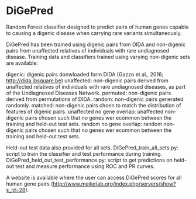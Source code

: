 # DiGePred
Random Forest classifier designed to predict pairs of human genes capable to causing a digenic disease when carrying rare variants simultaneously. 

DiGePred has been trained using digenic pairs from DIDA and non-digenic pairs from unaffected relatives of individuals with rare undiagnosed disease. 
Training data and classifiers trained using varying non-digenic sets are available:

  digenic: digenic pairs donwloaded form DIDA (Gazzo et al., 2016; http://dida.ibsquare.be)
  unaffected: non-digenic pairs derived from unaffected relatives of individuals with rare undiagnosed diseases, as part of the Undiagnosed Diseases Network.
  permuted: non-digenic pairs derived from permutations of DIDA.
  random: non-digenic pairs generated randomly.
  matched: non-digenic pairs choen to match the distribution of features of digenic pairs.
  unaffected no gene overlap: unaffected non-digenic pairs chosen such that no genes wer ecommon between the training and held-out test sets.
  random no gene overlap: random non-digenic pairs chosen such that no genes wer ecommon between the training and held-out test sets.
 
Held-out test data also provided for all sets.
  DiGePred_train_all_sets.py: script to train the classifier and test performance during training.
  DiGePred_held_out_test_performance.py: script to get predictions on held-out test and measure performance using ROC and PR curves.

A website is available where the user can access DiGePred scores for all human gene pairs (http://www.meilerlab.org/index.php/servers/show?s_id=28). 
